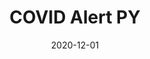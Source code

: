 ---
title: COVID Alert PY
type: native
typedesc: Native mobile app
role: UX
client: NearForm / Pennsylvania State Department of Health
description: State government exposure notifications
date: 2020-12-01
casestudy: false
---